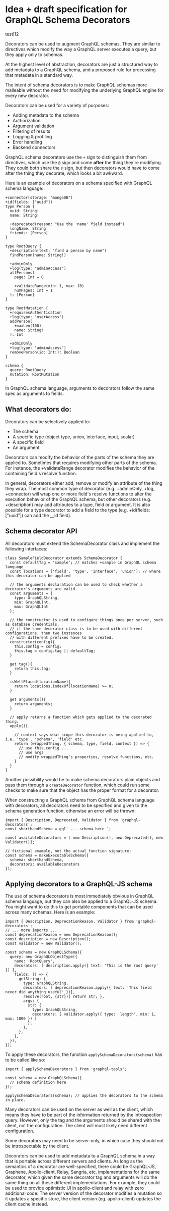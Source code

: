# Idea + draft specification for GraphQL Schema Decorators

test!12


Decorators can be used to augment GraphQL schemas. They are similar to directives
which modify the way a GraphQL server executes a query, but they apply only to schemas.

At the highest level of abstraction, decorators are just a structured way to add metadata
to a GraphQL schema, and a proposed rule for processing that metadata in a standard way.

The intent of schema decorators is to make GraphQL schemas more malleable without the need
for modifying the underlying GraphQL engine for every new decorator.

Decorators can be used for a variety of purposes:
* Adding metadata to the schema
* Authorization
* Argument validation
* Filtering of results
* Logging & profiling
* Error handling
* Backend connectors

GraphQL schema decorators use the `+` sign to distinguish them from directives, which use the `@` sign and come **after** the thing they're modifying. They could both share the `@` sign, but then decorators would have to come after the thing they decorate, which looks a bit awkward.

Here is an example of decorators on a schema specified with GraphQL schema language:
```
+connector(storage: "mongoDB")
+id(fields: ["uuid"])
type Person {
  uuid: String!
  name: String!

  +deprecated(reason: "Use the 'name' field instead")
  longName: String
  friends: [Person]
}

type RootQuery {
  +description(text: "find a person by name")
  findPerson(name: String!)

  +adminOnly
  +log(type: "adminAccess")
  allPersons(
    page: Int = 0

    +validateRange(min: 1, max: 10)
    numPages: Int = 1
  ): [Person]
}

type RootMutation {
  +requiresAuthentication
  +log(type: "userAccess")
  addPerson(
    +maxLen(100)
    name: String!
  ): Int

  +adminOnly
  +log(type: "adminAccess")
  removePerson(id: Int!): Boolean
}

schema {
  query: RootQuery
  mutation: RootMutation
}
```

In GraphQL schema language, arguments to decorators follow the same spec as arguments to fields.

## What decorators do:
Decorators can be selectively applied to:
* The schema
* A specific type (object type, union, interface, input, scalar)
* A specific field
* An argument

Decorators can modify the behavior of the parts of the schema they are applied to. Sometimes that requires modifying other parts of the schema. For instance, the +validateRange decorator modifies the behavior of the containing field's resolve function.

In general, decorators either add, remove or modify an attribute of the thing they wrap. The most common type of decorator (e.g. +adminOnly, +log, +connector) will wrap one or more field's resolve functions to alter the execution behavior of the GraphQL schema, but other decorators (e.g. +description) may add attributes to a type, field or argument. It is also possible for a type decorator to add a field to the type (e.g. +id(fields: ["uuid"]) can add the \_\_id field).


## Schema decorator API
All decorators must extend the SchemaDecorator class and implement the following interfaces:

```es6
class SampleFieldDecorator extends SchemaDecorator {
  const defaultTag = 'sample'; // matches +sample in GraphQL schema language
  const locations = ['field', 'type', 'interface', 'union']; // where this decorator can be applied

  // the arguments declaration can be used to check whether a decorator's arguments are valid.
  const arguments = {
    type: GraphQLString,
    min: GraphQLInt,
    max: GraphQLInt
  };

  // the constructor is used to configure things once per server, such as database credentials.
  // if the same decorator class is to be used with different configurations, then two instances
  // with different prefixes have to be created.
  constructor(config){
    this.config = config;
    this.tag = config.tag || defaultTag;
  }

  get tag(){
    return this.tag;
  }

  isWellPlaced(locationName){
    return locations.indexOf(locationName) >= 0;
  }

  get arguments(){
    return arguments;
  }

  // apply returns a function which gets applied to the decorated thing.
  apply(){

    // context says what scope this decorator is being applied to, i.e. 'type', 'schema', 'field' etc.
    return (wrappedThing, { schema, type, field, context }) => {
      // use this.config ...
      // use args
      // modify wrappedThing's properties, resolve functions, etc.
    }
  }
}
```

Another possibility would be to make schema decorators plain objects and pass them through a `createDecorator` function, which could run some checks to make sure that the object has the proper format for a decorator.

When constructing a GraphQL schema from GraphQL schema language with decorators, all decorators need to be specified and given to the schema generation function, otherwise an error will be thrown:

```es6
import { Description, Deprecated, Validator } from 'graphql-decorators';
const shorthandSchema = gql` ... schema here `;

const availableDecorators = [ new Description(), new Deprecated(), new Validator()];

// fictional example, not the actual function signature:
const schema = makeExecutableSchema({
  schema: shorthandSchema,
  decorators: availableDecorators
});
```

## Applying decorators to a GraphQL-JS schema

The use of schema decorators is most immediately obvious in GraphQL schema language, but they can also be applied to a GraphQL-JS schema. You might want to do this to get portable components that can be used across many schemas. Here is an example:

```es6
import { Description, DeprecationReason, Validator } from 'graphql-decorators';
// ... more imports ...
const deprecationReason = new DeprecationReason();
const description = new Description();
const validator = new Validator();

const schema = new GraphQLSchema({
  query: new GraphQLObjectType({
    name: 'RootQuery',
    decorators: [ description.apply({ text: 'This is the root query' }) ],
    fields: () => {
      getString: {
        type: GraphQLString,
        decorators: [ deprecationReason.apply({ text: 'This field never did anything useful' })],
        resolve(root, {str}){ return str; },
        args: {
          str: {
            type: GraphQLString,
            decorators: [ validator.apply({ type: 'length', min: 1, max: 1000 }) ]
          },
        },
      },
    },
  }),
});
```

To apply these decorators, the function `applySchemaDecorators(schema)` has to be called like so:

```es6
import { applySchemaDecorators } from 'graphql-tools';

const schema = new GraphQLSchema({
  // schema definition here
});

applySchemaDecorators(schema); // applies the decorators to the schema in place.
```

Many decorators can be used on the server as well as the client, which means they have to be part of the information returned by the introspection query. However, only the tag and the arguments should be shared with the client, not the configuration. The client will most likely need different configuration.

Some decorators may need to be server-only, in which case they should not be introspectable by the client.


Decorators can be used to add metadata to a GraphQL schema in a way that is portable across different servers and clients. As long as the semantics of a decorator are well-specified, there could be GraphQL-JS, Graphene, Apollo-client, Relay, Sangria, etc. implementations for the same decorator, which given the same decorator tag and arguments will do the same thing on all these different implementations. For example, they could be used to provide optimistic UI in apollo-client and relay with zero additional code: The server version of the decorator modifies a mutation so it updates a specific store, the client version (eg. apollo-client) updates the client cache instead.
